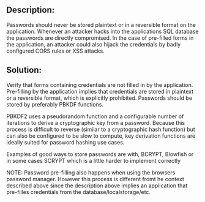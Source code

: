 ## Description:

Passwords should never be stored plaintext or in a reversible format on the application. Whenever an attacker hacks 
into the applications SQL database the passwords are directly compromised. In the case of
pre-filled forms in the application, an attacker could also hijack the credentials by badly
configured CORS rules or XSS attacks.

## Solution: 

Verify that forms containing credentials are not filled in by
the application. Pre-filling by the application implies that
credentials are stored in plaintext or a reversible format,
which is explicitly prohibited. Passwords should be stored by preferably PBKDF functions.

PBKDF2 uses a pseudorandom function and a configurable number of iterations to derive a
cryptographic key from a password. Because this process is difficult to reverse
(similar to a cryptographic hash function) but can also be configured to be slow to 
compute, key derivation functions are ideally suited for password hashing use cases.

Examples of good ways to store passwords are with, BCRYPT, Blowfish or in some cases SCRYPT
which is a little harder to implement correctly

NOTE: Password pre-filling also happens when using the browsers password manager. However this process is different fromt he context described above since the description above implies an application that pre-filles credentials from the database/localstorage/etc.
